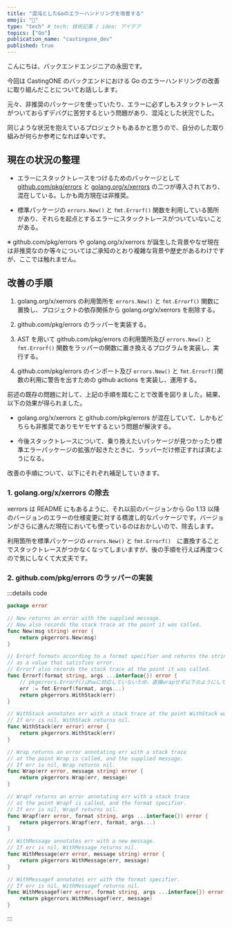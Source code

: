 ```yaml
---
title: "混沌としたGoのエラーハンドリングを改善する"
emoji: "🐷"
type: "tech" # tech: 技術記事 / idea: アイデア
topics: ["Go"]
publication_name: "castingone_dev"
published: true
---
```


こんにちは、バックエンドエンジニアの永田です。

今回は CastingONE のバックエンドにおける Go のエラーハンドリングの改善に取り組んだことについてお話しします。

元々、非推奨のパッケージを使っていたり、エラーに必ずしもスタックトレースがついておらずデバグに苦労するという問題があり、混沌とした状況でした。

同じような状況を抱えているプロジェクトもあるかと思うので、自分のした取り組みが何らか参考になれば幸いです。

## 現在の状況の整理

- エラーにスタックトレースをつけるためのパッケージとして [github.com/pkg/errors](https://github.com/pkg/errors) と [golang.org/x/xerrors](https://pkg.go.dev/golang.org/x/xerrors) の二つが導入されており、混在している。しかも両方現在は非推奨。

- 標準パッケージの `errors.New()` と `fmt.Errorf()` 関数を利用している箇所があり、それらを起点とするエラーにスタックトレースがついていないことがある。

※ github.com/pkg/errors や golang.org/x/xerrors が誕生した背景やなぜ現在は非推奨なのか等々についてはご承知のとおり複雑な背景や歴史があるわけですが、ここでは触れません。

## 改善の手順

1. golang.org/x/xerrors の利用箇所を `errors.New()` と `fmt.Errorf()` 関数に置換し、プロジェクトの依存関係から golang.org/x/xerrors を削除する。

2. github.com/pkg/errors のラッパーを実装する。

3. AST を用いて github.com/pkg/errors の利用箇所及び `errors.New()` と `fmt.Errorf()` 関数をラッパーの関数に置き換えるプログラムを実装し、実行する。

4. github.com/pkg/errors のインポート及び `errors.New()` と `fmt.Errorf()`関数の利用に警告を出すための github actions を実装し、運用する。

前述の既存の問題に対して、上記の手順を踏むことで改善を図りました。結果、以下の効果が得られました。

- golang.org/x/xerrors と github.com/pkg/errors が混在していて、しかもどちらも非推奨でありモヤモヤするという問題が解決する。

- 今後スタックトレースについて、乗り換えたいパッケージが見つかったり標準エラーパッケージの拡張が起きたときに、ラッパーだけ修正すれば済むようになる。

改善の手順について、以下にそれぞれ補足していきます。

### 1. golang.org/x/xerrors の除去

xerrors は README にもあるように、それ以前のバージョンから Go 1.13 以降のバージョンのエラーの仕様変更に対する橋渡し的なパッケージです。バージョンがさらに進んだ現在においても使っているのはおかしいので、除去します。

利用箇所を標準パッケージの `errors.New()` と `fmt.Errorf()`　に置換することでスタックトレースがつかなくなってしまいますが、後の手順を行えば再度つくので気にしなくて大丈夫です。

### 2. github.com/pkg/errors のラッパーの実装

:::details code

```go
package error

// New returns an error with the supplied message.
// New also records the stack trace at the point it was called.
func New(msg string) error {
    return pkgerrors.New(msg)
}

// Errorf formats according to a format specifier and returns the string
// as a value that satisfies error.
// Errorf also records the stack trace at the point it was called.
func Errorf(format string, args ...interface{}) error {
    // pkgerrors.Errorf()は%wに対応していないため、直接wrapせず以下のようにしてある。
    err := fmt.Errorf(format, args...)
    return pkgerrors.WithStack(err)
}

// WithStack annotates err with a stack trace at the point WithStack was called.
// If err is nil, WithStack returns nil.
func WithStack(err error) error {
    return pkgerrors.WithStack(err)
}

// Wrap returns an error annotating err with a stack trace
// at the point Wrap is called, and the supplied message.
// If err is nil, Wrap returns nil.
func Wrap(err error, message string) error {
    return pkgerrors.Wrap(err, message)
}

// Wrapf returns an error annotating err with a stack trace
// at the point Wrapf is called, and the format specifier.
// If err is nil, Wrapf returns nil.
func Wrapf(err error, format string, args ...interface{}) error {
    return pkgerrors.Wrapf(err, format, args...)
}

// WithMessage annotates err with a new message.
// If err is nil, WithMessage returns nil.
func WithMessage(err error, message string) error {
    return pkgerrors.WithMessage(err, message)
}

// WithMessagef annotates err with the format specifier.
// If err is nil, WithMessagef returns nil.
func WithMessagef(err error, format string, args ...interface{}) error {
    return pkgerrors.WithMessagef(err, message)
}
```

:::
